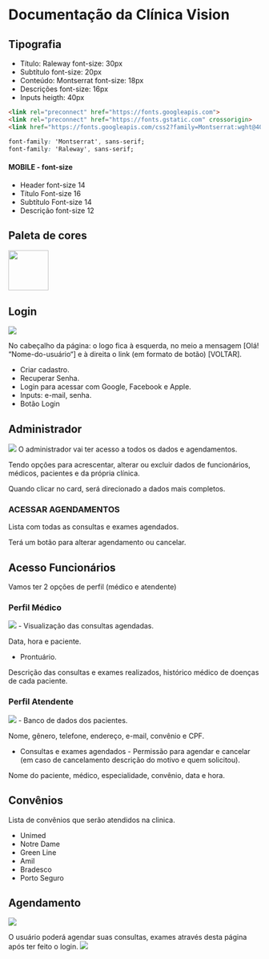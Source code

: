# Documentação da Clínica Vision

## Tipografia
- Título: Raleway font-size: 30px
- Subtítulo font-size: 20px
- Conteúdo: Montserrat font-size: 18px
- Descrições font-size: 16px
- Inputs heigth: 40px

``` html
<link rel="preconnect" href="https://fonts.googleapis.com">
<link rel="preconnect" href="https://fonts.gstatic.com" crossorigin>
<link href="https://fonts.googleapis.com/css2?family=Montserrat:wght@400;500;600;700&family=Raleway:wght@400;500;600;700&display=swap" rel="stylesheet">
```

``` css
font-family: 'Montserrat', sans-serif;
font-family: 'Raleway', sans-serif;
```

#### MOBILE - font-size
- Header font-size 14
- Título Font-size 16
- Subtítulo Font-size 14
- Descrição font-size 12

## Paleta de cores
<img src="img/palette.png" width="80">

## Login
<img src="img/login.png">

No cabeçalho da página: o logo fica à esquerda, no meio a mensagem [Olá! “Nome-do-usuário“] e à direita o link (em formato de botão) [VOLTAR].

- Criar cadastro.
- Recuperar Senha.
- Login para acessar com Google, Facebook e Apple.
- Inputs: e-mail, senha.
- Botão Login

## Administrador
<img src="img/profile_adm.png">
O administrador vai ter acesso a todos os dados e agendamentos.

Tendo opções para acrescentar, alterar ou excluir dados de funcionários, médicos, pacientes e da própria clínica. 

Quando clicar no card, será direcionado a dados mais completos.

### ACESSAR AGENDAMENTOS

Lista com todas as consultas e exames agendados.

Terá um botão para alterar agendamento ou cancelar.

## Acesso Funcionários
Vamos ter 2 opções de perfil (médico e atendente)

### Perfil Médico
<img src="img/profile_doctor.png">
- Visualização das consultas agendadas.

Data, hora e paciente.

- Prontuário.

Descrição das consultas e exames realizados, histórico médico de doenças de cada paciente.

### Perfil Atendente
<img src="img/profile_att.png">
- Banco de dados dos pacientes.

Nome, gênero, telefone, endereço, e-mail, convênio e CPF.

- Consultas e exames agendados - Permissão para agendar e cancelar (em caso de cancelamento descrição do motivo e quem solicitou).

Nome do paciente, médico, especialidade, convênio, data e hora.

## Convênios
Lista de convênios que serão atendidos na clinica.

- Unimed
- Notre Dame
- Green Line
- Amil
- Bradesco
- Porto Seguro

## Agendamento
<img src="img/flow_agenda.jpg">

O usuário poderá agendar suas consultas, exames através desta página após ter feito o login.
<img src="img/agenda.png">

